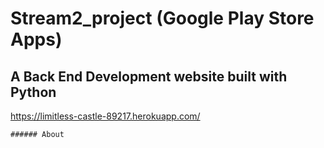 # Stream2_project (Google Play Store Apps)

## A Back End Development website built with Python

https://limitless-castle-89217.herokuapp.com/

```
###### About


```
